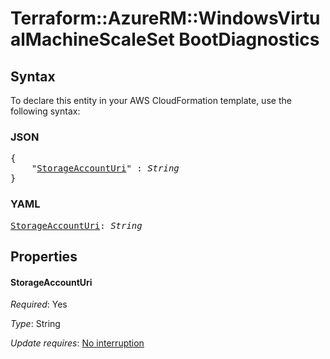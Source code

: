 # Terraform::AzureRM::WindowsVirtualMachineScaleSet BootDiagnostics

## Syntax

To declare this entity in your AWS CloudFormation template, use the following syntax:

### JSON

<pre>
{
    "<a href="#storageaccounturi" title="StorageAccountUri">StorageAccountUri</a>" : <i>String</i>
}
</pre>

### YAML

<pre>
<a href="#storageaccounturi" title="StorageAccountUri">StorageAccountUri</a>: <i>String</i>
</pre>

## Properties

#### StorageAccountUri

_Required_: Yes

_Type_: String

_Update requires_: [No interruption](https://docs.aws.amazon.com/AWSCloudFormation/latest/UserGuide/using-cfn-updating-stacks-update-behaviors.html#update-no-interrupt)

